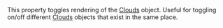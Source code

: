 This property toggles rendering of the [Clouds](https://developer.roblox.com/en-us/api-reference/class/Clouds) object. Useful for toggling on/off different [Clouds](https://developer.roblox.com/en-us/api-reference/class/Clouds) objects that exist in the same place.
